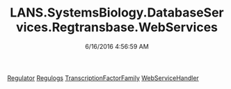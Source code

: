 ﻿---
title: LANS.SystemsBiology.DatabaseServices.Regtransbase.WebServices
date: 6/16/2016 4:56:59 AM
---

[Regulator](T-LANS.SystemsBiology.DatabaseServices.Regtransbase.WebServices.Regulator.html)
[Regulogs](T-LANS.SystemsBiology.DatabaseServices.Regtransbase.WebServices.Regulogs.html)
[TranscriptionFactorFamily](T-LANS.SystemsBiology.DatabaseServices.Regtransbase.WebServices.TranscriptionFactorFamily.html)
[WebServiceHandler](T-LANS.SystemsBiology.DatabaseServices.Regtransbase.WebServices.WebServiceHandler.html)

